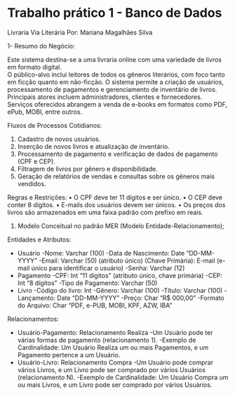# Trabalho prático 1 - Banco de Dados

Livraria Via Literária 
Por: Mariana Magalhães Silva

1-	Resumo do Negócio:

Este sistema destina-se a uma livraria online com uma variedade de livros em formato digital.   
 O público-alvo inclui leitores de todos os gêneros literários, com foco tanto em ficção quanto em não-ficção. 
 O sistema permite a criação de usuários, processamento de pagamentos e gerenciamento de inventário de livros. 
 Principais atores incluem administradores, clientes e fornecedores. 
 Serviços oferecidos abrangem a venda de e-books em formatos como PDF, ePub, MOBI, entre outros.

Fluxos de Processos Cotidianos:
1.	Cadastro de novos usuários.
2.	Inserção de novos livros e atualização de inventário.
3.	Processamento de pagamento e verificação de dados de pagamento (CPF e CEP).
4.	Filtragem de livros por gênero e disponibilidade.
5.	Geração de relatórios de vendas e consultas sobre os gêneros mais vendidos.

Regras e Restrições:
•	O CPF deve ter 11 dígitos e ser único.
•	O CEP deve conter 8 dígitos.
•	E-mails dos usuários devem ser únicos.
•	Os preços dos livros são armazenados em uma faixa padrão com prefixo em reais.

1.	Modelo Conceitual no padrão MER (Modelo Entidade-Relacionamento);

Entidades e Atributos:
* Usuário
	-Nome: Varchar (100)
  -Data de Nascimento: Date “DD-MM-YYYY”
	-Email: Varchar (50) (atributo único) (Chave Primária): E-mail (e-mail único para identificar o usuário)
	-Senha: Varchar (12)
* Pagamento
	-CPF: Int “11 dígitos” (atributo único, chave primária)
	-CEP: Int “8 dígitos”
	-Tipo de Pagamento: Varchar (50)
*	Livro
	-Código do livro: Int
	-Gênero: Varchar (100)
	-Título: Varchar (100) 
	-Lançamento: Date “DD-MM-YYYY”
	-Preço: Char “R$ 000,00”
	-Formato do Arquivo: Char “PDF, e-PUB, MOBI, KPF, AZW, IBA”

Relacionamentos:
*	Usuário-Pagamento: Relacionamento Realiza
	-Um Usuário pode ter várias formas de pagamento (relacionamento 1).
	-Exemplo de Cardinalidade: Um Usuário Realiza um ou mais Pagamentos, e um Pagamento pertence a um Usuário.
*	Usuário-Livro: Relacionamento Compra
	-Um Usuário pode comprar vários Livros, e um Livro pode ser comprado por vários Usuários (relacionamento N).
	-Exemplo de Cardinalidade: Um Usuário Compra um ou mais Livros, e um Livro pode ser comprado por vários Usuários.

